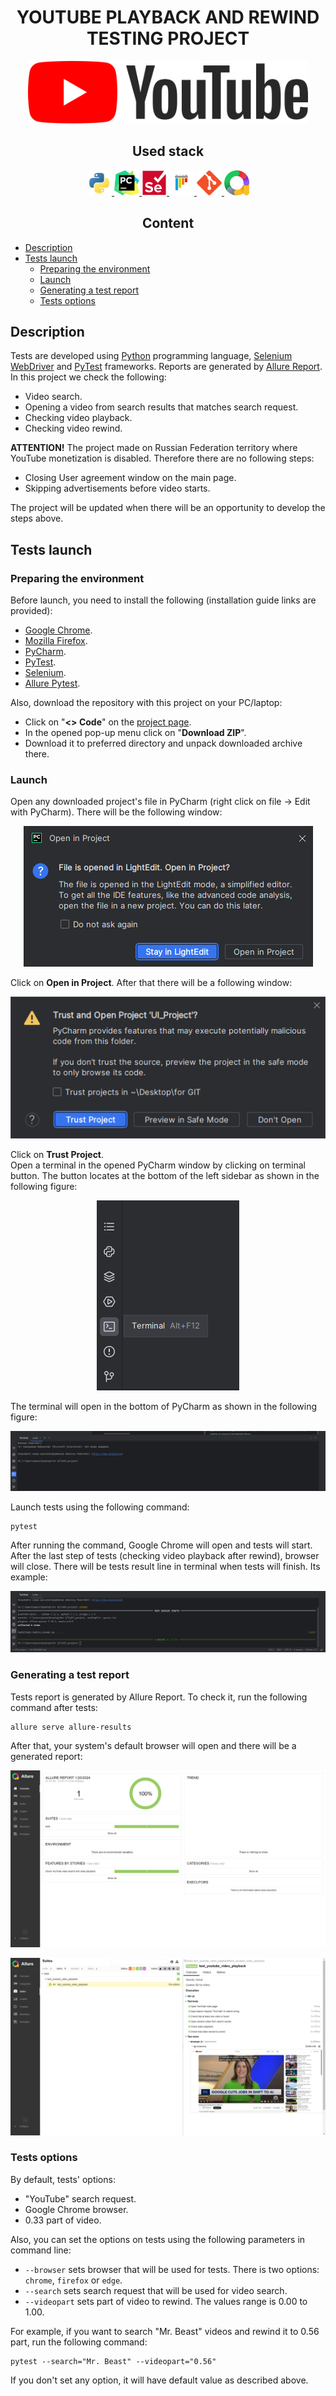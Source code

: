 <h1 align="center">YOUTUBE PLAYBACK AND REWIND TESTING PROJECT</h1>  
<p align="center">
    <a href="https://www.youtube.com/">
        <img src="resources/youtube_logo.svg" height="100" />
    </a>
</p>

<h2 align="center">Used stack</h2>
<p align="center">
    <a href="https://www.python.org/">
        <img src="resources/python-original.svg" height="40" width="40" />
    </a>
    <a href="https://www.jetbrains.com/pycharm/">
        <img src="resources/pycharm-logo.svg" height="40" width="40" />
    </a>
    <a href="https://www.selenium.dev/documentation/webdriver/">
        <img src="resources/selenium-original.svg" height="40" width="40" />
    </a>
    <a href="https://docs.pytest.org/">
        <img src="resources/pytest-original.svg" height="40" width="40" />
    </a>
    <a href="https://git-scm.com/">
        <img src="resources/git-original.svg" height="40" width="40" />
    </a>
    <a href="https://allurereport.org/">
        <img src="resources/allure-report-logo.svg" height="40" width="40" />
    </a>
</p>  

<h2 align="center">Content</h2>  

* [Description](#description)  
* [Tests launch](#tests-launch)  
    * [Preparing the environment](#preparing-the-environment)  
    * [Launch](#launch)  
    * [Generating a test report](#generating-a-test-report)  
    * [Tests options](#tests-options)  

## Description

Tests are developed using [Python](https://www.python.org/) programming language, [Selenium WebDriver](https://www.selenium.dev/documentation/webdriver/) and [PyTest](https://docs.pytest.org/) frameworks. Reports are generated by [Allure Report](https://allurereport.org/).  
In this project we check the following:  
* Video search.  
* Opening a video from search results that matches search request.  
* Checking video playback.  
* Checking video rewind.  

**ATTENTION!** The project made on Russian Federation territory where YouTube monetization is disabled. Therefore there are no following steps: 
* Closing User agreement window on the main page.
* Skipping advertisements before video starts.

The project will be updated when there will be an opportunity to develop the steps above.  

## Tests launch

### Preparing the environment

Before launch, you need to install the following (installation guide links are provided):  
* [Google Chrome](https://www.google.com/intl/en_us/chrome/).  
* [Mozilla Firefox](https://mozilla.websoftsoft.com/).  
* [PyCharm](https://www.jetbrains.com/pycharm/).  
* [PyTest](https://docs.pytest.org/en/7.4.x/getting-started.html#install-pytest).  
* [Selenium](https://selenium-python.readthedocs.io/installation.html).  
* [Allure Pytest](https://pypi.org/project/allure-pytest/).  

Also, download the repository with this project on your PC/laptop:  
* Click on "**<> Code**" on the [project page](https://github.com/engovadzip/YouTube_UI_project).  
* In the opened pop-up menu click on "**Download ZIP**".  
* Download it to preferred directory and unpack downloaded archive there.  

### Launch

Open any downloaded project's file in PyCharm (right click on file -> Edit with PyCharm). There will be the following window:  
<p align="center">
    <img src="resources/pycharm_project.png"/>
</p>

Click on **Open in Project**. After that there will be a following window:  
<p align="center">
    <img src="resources/trust_project.png"/>
</p>

Click on **Trust Project**.  
Open a terminal in the opened PyCharm window by clicking on terminal button. The button locates at the bottom of the left sidebar as shown in the following figure:
<p align="center">
    <img src="resources/terminal.png"/>
</p>
The terminal will open in the bottom of PyCharm as shown in the following figure:
<p align="center">
    <img src="resources/opened_terminal.png"/>
</p>
Launch tests using the following command:  

```
pytest
```

After running the command, Google Chrome will open and tests will start. After the last step of tests (checking video playback after rewind), browser will close. There will be tests result line in terminal when tests will finish. Its example:  
<p align="center">
    <img src="resources/tests-result.png"/>
</p>

### Generating a test report

Tests report is generated by Allure Report. To check it, run the following command after tests:  
```
allure serve allure-results
```  
After that, your system's default browser will open and there will be a generated report:
<p align="center">
    <img src="resources/allure_report_1.png"/>
</p>
<p align="center">
    <img src="resources/allure_report_2.png"/>
</p>

###  Tests options

By default, tests' options:  
* "YouTube" search request.  
* Google Chrome browser.  
* 0.33 part of video.  

Also, you can set the options on tests using the following parameters in command line:  
* ```--browser``` sets browser that will be used for tests. There is two options: ```chrome```,  ```firefox``` or ```edge```.
* ```--search``` sets search request that will be used for video search.  
* ```--videopart``` sets part of video to rewind. The values range is 0.00 to 1.00.  

For example, if you want to search "Mr. Beast" videos and rewind it to 0.56 part, run the following command:  
```
pytest --search="Mr. Beast" --videopart="0.56"
```  

If you don't set any option, it will have default value as described above.  